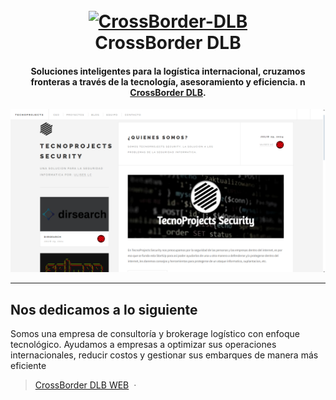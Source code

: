 
<h1 align="center">
  <br>
  <a href="https://crossborder-dlb.github.io"><img src="https://avatars.githubusercontent.com/u/82187155?s=200&v=4" alt="CrossBorder-DLB" width="200"></a>
  <br>
  CrossBorder DLB
  <br>
</h1>

<h4 align="center">Soluciones inteligentes para la logística internacional, cruzamos fronteras a través de la tecnología, asesoramiento y eficiencia.
n <a href="https://crossborder-dlb.github.io" target="_blank">CrossBorder DLB</a>.</h4>

![screenshot](https://raw.githubusercontent.com/tecnoprojects/tecnoprojects.github.io/main/images/cap.png)

---
## Nos dedicamos a lo siguiente
Somos una empresa de consultoría y brokerage logístico con enfoque tecnológico. Ayudamos a empresas a optimizar sus operaciones internacionales, reducir costos y gestionar sus embarques de manera más eficiente

> [CrossBorder DLB WEB](https://crossborder-dlb.github.io) &nbsp;&middot;&nbsp;

